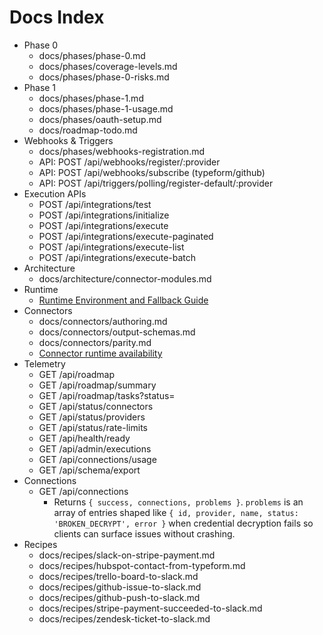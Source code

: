 # Docs Index

- Phase 0
  - docs/phases/phase-0.md
  - docs/phases/coverage-levels.md
  - docs/phases/phase-0-risks.md
- Phase 1
  - docs/phases/phase-1.md
  - docs/phases/phase-1-usage.md
  - docs/phases/oauth-setup.md
  - docs/roadmap-todo.md
- Webhooks & Triggers
  - docs/phases/webhooks-registration.md
  - API: POST /api/webhooks/register/:provider
  - API: POST /api/webhooks/subscribe (typeform/github)
  - API: POST /api/triggers/polling/register-default/:provider
- Execution APIs
  - POST /api/integrations/test
  - POST /api/integrations/initialize
  - POST /api/integrations/execute
  - POST /api/integrations/execute-paginated
  - POST /api/integrations/execute-list
  - POST /api/integrations/execute-batch
- Architecture
  - docs/architecture/connector-modules.md
- Runtime
  - [Runtime Environment and Fallback Guide](docs/runtimes-and-fallbacks.md)
- Connectors
  - docs/connectors/authoring.md
  - docs/connectors/output-schemas.md
  - docs/connectors/parity.md
  - [Connector runtime availability](docs/connector-runtime-availability.md)
- Telemetry
  - GET /api/roadmap
  - GET /api/roadmap/summary
  - GET /api/roadmap/tasks?status=
  - GET /api/status/connectors
  - GET /api/status/providers
  - GET /api/status/rate-limits
  - GET /api/health/ready
  - GET /api/admin/executions
  - GET /api/connections/usage
  - GET /api/schema/export
- Connections
  - GET /api/connections
    - Returns `{ success, connections, problems }`. `problems` is an array of entries shaped like `{ id, provider, name, status: 'BROKEN_DECRYPT', error }` when credential decryption fails so clients can surface issues without crashing.
- Recipes
  - docs/recipes/slack-on-stripe-payment.md
  - docs/recipes/hubspot-contact-from-typeform.md
  - docs/recipes/trello-board-to-slack.md
  - docs/recipes/github-issue-to-slack.md
  - docs/recipes/github-push-to-slack.md
  - docs/recipes/stripe-payment-succeeded-to-slack.md
  - docs/recipes/zendesk-ticket-to-slack.md
